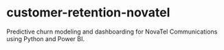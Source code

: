 # customer-retention-novatel
Predictive churn modeling and dashboarding for NovaTel Communications using Python and Power BI.
